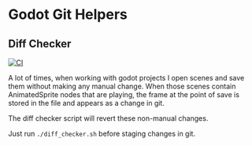 # Godot Git Helpers

## Diff Checker

[![CI](https://github.com/nicktheway/godot-git-helpers/actions/workflows/test.yml/badge.svg)](https://github.com/nicktheway/godot-git-helpers/actions/workflows/test.yml)

A lot of times, when working with godot projects I open scenes and save them without making any manual change. When those scenes contain AnimatedSprite nodes that are playing, the frame at the point of save is stored in the file and appears as a change in git.

The diff checker script will revert these non-manual changes.

Just run `./diff_checker.sh` before staging changes in git.


